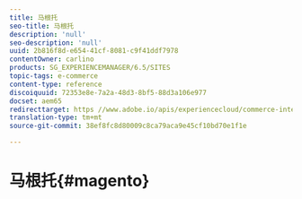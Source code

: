 ```yaml
---
title: 马根托
seo-title: 马根托
description: 'null'
seo-description: 'null'
uuid: 2b816f8d-e654-41cf-8081-c9f41ddf7978
contentOwner: carlino
products: SG_EXPERIENCEMANAGER/6.5/SITES
topic-tags: e-commerce
content-type: reference
discoiquuid: 72353e8e-7a2a-48d3-8bf5-88d3a106e977
docset: aem65
redirecttarget: https //www.adobe.io/apis/experiencecloud/commerce-integration-framework/integrations.html#!AdobeDocs/commerce-cif-documentation/master/integrations/02-AEM-Magento.md
translation-type: tm+mt
source-git-commit: 38ef8fc8d80009c8ca79aca9e45cf10bd70e1f1e

---
```



# 马根托{#magento}


